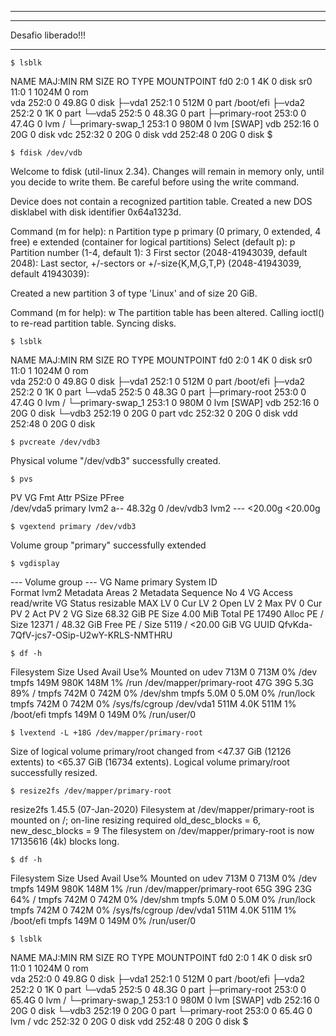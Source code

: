 ____________________________________

____________________________________

Desafio liberado!!! 

____________________________________

```
$ lsblk 
```

NAME               MAJ:MIN RM  SIZE RO TYPE MOUNTPOINT
fd0                  2:0    1    4K  0 disk 
sr0                 11:0    1 1024M  0 rom  
vda                252:0    0 49.8G  0 disk 
├─vda1             252:1    0  512M  0 part /boot/efi
├─vda2             252:2    0    1K  0 part 
└─vda5             252:5    0 48.3G  0 part 
  ├─primary-root   253:0    0 47.4G  0 lvm  /
  └─primary-swap_1 253:1    0  980M  0 lvm  [SWAP]
vdb                252:16   0   20G  0 disk 
vdc                252:32   0   20G  0 disk 
vdd                252:48   0   20G  0 disk 
$ 

```
$ fdisk /dev/vdb
```

Welcome to fdisk (util-linux 2.34).
Changes will remain in memory only, until you decide to write them.
Be careful before using the write command.

Device does not contain a recognized partition table.
Created a new DOS disklabel with disk identifier 0x64a1323d.

Command (m for help): n
Partition type
   p   primary (0 primary, 0 extended, 4 free)
   e   extended (container for logical partitions)
Select (default p): p
Partition number (1-4, default 1): 3
First sector (2048-41943039, default 2048): 
Last sector, +/-sectors or +/-size{K,M,G,T,P} (2048-41943039, default 41943039): 

Created a new partition 3 of type 'Linux' and of size 20 GiB.

Command (m for help): w
The partition table has been altered.
Calling ioctl() to re-read partition table.
Syncing disks.

```
$ lsblk 
```

NAME               MAJ:MIN RM  SIZE RO TYPE MOUNTPOINT
fd0                  2:0    1    4K  0 disk 
sr0                 11:0    1 1024M  0 rom  
vda                252:0    0 49.8G  0 disk 
├─vda1             252:1    0  512M  0 part /boot/efi
├─vda2             252:2    0    1K  0 part 
└─vda5             252:5    0 48.3G  0 part 
  ├─primary-root   253:0    0 47.4G  0 lvm  /
  └─primary-swap_1 253:1    0  980M  0 lvm  [SWAP]
vdb                252:16   0   20G  0 disk 
└─vdb3             252:19   0   20G  0 part 
vdc                252:32   0   20G  0 disk 
vdd                252:48   0   20G  0 disk 

```
$ pvcreate /dev/vdb3
```

  Physical volume "/dev/vdb3" successfully created.

```
$ pvs
```

  PV         VG      Fmt  Attr PSize   PFree  
  /dev/vda5  primary lvm2 a--   48.32g      0 
  /dev/vdb3          lvm2 ---  <20.00g <20.00g


```
$ vgextend primary /dev/vdb3
```

  Volume group "primary" successfully extended

```
$ vgdisplay 
```

  --- Volume group ---
  VG Name               primary
  System ID             
  Format                lvm2
  Metadata Areas        2
  Metadata Sequence No  4
  VG Access             read/write
  VG Status             resizable
  MAX LV                0
  Cur LV                2
  Open LV               2
  Max PV                0
  Cur PV                2
  Act PV                2
  VG Size               68.32 GiB
  PE Size               4.00 MiB
  Total PE              17490
  Alloc PE / Size       12371 / 48.32 GiB
  Free  PE / Size       5119 / <20.00 GiB
  VG UUID               QfvKda-7QfV-jcs7-OSip-U2wY-KRLS-NMTHRU

```
$ df -h
```

Filesystem                Size  Used Avail Use% Mounted on
udev                      713M     0  713M   0% /dev
tmpfs                     149M  980K  148M   1% /run
/dev/mapper/primary-root   47G   39G  5.3G  89% /
tmpfs                     742M     0  742M   0% /dev/shm
tmpfs                     5.0M     0  5.0M   0% /run/lock
tmpfs                     742M     0  742M   0% /sys/fs/cgroup
/dev/vda1                 511M  4.0K  511M   1% /boot/efi
tmpfs                     149M     0  149M   0% /run/user/0

```
$ lvextend -L +18G /dev/mapper/primary-root
```

  Size of logical volume primary/root changed from <47.37 GiB (12126 extents) to <65.37 GiB (16734 extents).
  Logical volume primary/root successfully resized.

```
$ resize2fs /dev/mapper/primary-root
```

resize2fs 1.45.5 (07-Jan-2020)
Filesystem at /dev/mapper/primary-root is mounted on /; on-line resizing required
old_desc_blocks = 6, new_desc_blocks = 9
The filesystem on /dev/mapper/primary-root is now 17135616 (4k) blocks long.

```
$ df -h
```

Filesystem                Size  Used Avail Use% Mounted on
udev                      713M     0  713M   0% /dev
tmpfs                     149M  980K  148M   1% /run
/dev/mapper/primary-root   65G   39G   23G  64% /
tmpfs                     742M     0  742M   0% /dev/shm
tmpfs                     5.0M     0  5.0M   0% /run/lock
tmpfs                     742M     0  742M   0% /sys/fs/cgroup
/dev/vda1                 511M  4.0K  511M   1% /boot/efi
tmpfs                     149M     0  149M   0% /run/user/0

```
$ lsblk 
```

NAME               MAJ:MIN RM  SIZE RO TYPE MOUNTPOINT
fd0                  2:0    1    4K  0 disk 
sr0                 11:0    1 1024M  0 rom  
vda                252:0    0 49.8G  0 disk 
├─vda1             252:1    0  512M  0 part /boot/efi
├─vda2             252:2    0    1K  0 part 
└─vda5             252:5    0 48.3G  0 part 
  ├─primary-root   253:0    0 65.4G  0 lvm  /
  └─primary-swap_1 253:1    0  980M  0 lvm  [SWAP]
vdb                252:16   0   20G  0 disk 
└─vdb3             252:19   0   20G  0 part 
  └─primary-root   253:0    0 65.4G  0 lvm  /
vdc                252:32   0   20G  0 disk 
vdd                252:48   0   20G  0 disk 
$ 